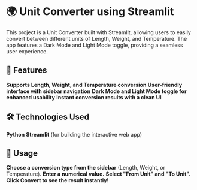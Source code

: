 # **🌍 Unit Converter using Streamlit**
This project is a Unit Converter built with Streamlit, allowing users to easily convert between different units of Length, Weight, and Temperature. The app features a Dark Mode and Light Mode toggle, providing a seamless user experience.

## **🚀 Features**
**Supports Length, Weight, and Temperature conversion**
**User-friendly interface with sidebar navigation**
**Dark Mode and Light Mode toggle for enhanced usability**
**Instant conversion results with a clean UI**
## **🛠️ Technologies Used** 
**Python**
**Streamlit** (for building the interactive web app)
## **📌 Usage**
**Choose a conversion type from the sidebar** (Length, Weight, or Temperature).
**Enter a numerical value.**
**Select "From Unit" and "To Unit".**
**Click Convert to see the result instantly!**
